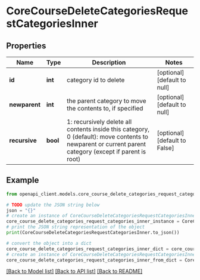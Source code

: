 # CoreCourseDeleteCategoriesRequestCategoriesInner


## Properties

Name | Type | Description | Notes
------------ | ------------- | ------------- | -------------
**id** | **int** | category id to delete | [optional] [default to null]
**newparent** | **int** | the parent category to move the contents to, if specified | [optional] [default to null]
**recursive** | **bool** | 1: recursively delete all contents inside this                                 category, 0 (default): move contents to newparent or current parent category (except if parent is root) | [optional] [default to False]

## Example

```python
from openapi_client.models.core_course_delete_categories_request_categories_inner import CoreCourseDeleteCategoriesRequestCategoriesInner

# TODO update the JSON string below
json = "{}"
# create an instance of CoreCourseDeleteCategoriesRequestCategoriesInner from a JSON string
core_course_delete_categories_request_categories_inner_instance = CoreCourseDeleteCategoriesRequestCategoriesInner.from_json(json)
# print the JSON string representation of the object
print(CoreCourseDeleteCategoriesRequestCategoriesInner.to_json())

# convert the object into a dict
core_course_delete_categories_request_categories_inner_dict = core_course_delete_categories_request_categories_inner_instance.to_dict()
# create an instance of CoreCourseDeleteCategoriesRequestCategoriesInner from a dict
core_course_delete_categories_request_categories_inner_from_dict = CoreCourseDeleteCategoriesRequestCategoriesInner.from_dict(core_course_delete_categories_request_categories_inner_dict)
```
[[Back to Model list]](../README.md#documentation-for-models) [[Back to API list]](../README.md#documentation-for-api-endpoints) [[Back to README]](../README.md)


